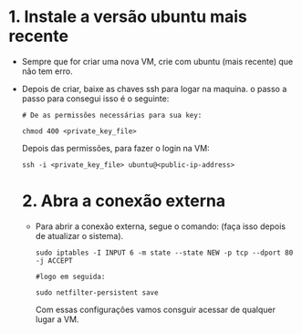 # 1. Instale a versão ubuntu mais recente
- Sempre que for criar uma nova VM, crie com ubuntu (mais recente) que não tem erro.
- Depois de criar, baixe as chaves ssh para logar na maquina. o passo a passo para consegui isso é o seguinte:
  ```
  # De as permissões necessárias para sua key:

  chmod 400 <private_key_file>
  ```
  Depois das permissões, para fazer o login na VM:
  ```
  ssh -i <private_key_file> ubuntu@<public-ip-address>

  ```

  # 2. Abra a conexão externa
  - Para abrir a conexão externa, segue o comando: (faça isso depois de atualizar o sistema).
    ```
    sudo iptables -I INPUT 6 -m state --state NEW -p tcp --dport 80 -j ACCEPT

    #logo em seguida:

    sudo netfilter-persistent save

    ```
    Com essas configuraçôes vamos consguir acessar de qualquer lugar a VM.
